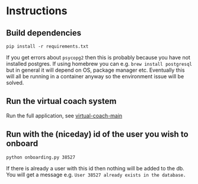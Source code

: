 # Instructions

## Build dependencies
`pip install -r requirements.txt`

If you get errors about `psycopg2` then this is probably because you have not installed postgres. If using homebrew you can e.g. `brew install postgresql` but in general it will depend on OS, package manager etc. Eventually this will all be running in a container anyway so the environment issue will be solved.

## Run the virtual coach system
Run the full application, see [virtual-coach-main](https://github.com/PerfectFit-project/virtual-coach-main)

## Run with the (niceday) id of the user you wish to onboard
`python onboarding.py 38527`

If there is already a user with this id then nothing will be added to the db.
You will get a message e.g.
`User 38527 already exists in the database.`

